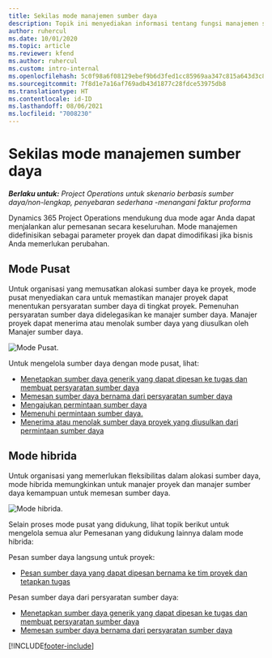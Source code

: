 ```yaml
---
title: Sekilas mode manajemen sumber daya
description: Topik ini menyediakan informasi tentang fungsi manajemen sumber daya di Dynamics 365 Project Operations.
author: ruhercul
ms.date: 10/01/2020
ms.topic: article
ms.reviewer: kfend
ms.author: ruhercul
ms.custom: intro-internal
ms.openlocfilehash: 5c0f98a6f08129ebef9b6d3fed1cc85969aa347c815a643d3c8dd639b42c0e8c
ms.sourcegitcommit: 7f8d1e7a16af769adb43d1877c28fdce53975db8
ms.translationtype: HT
ms.contentlocale: id-ID
ms.lasthandoff: 08/06/2021
ms.locfileid: "7008230"
---
```

# <a name="resource-management-modes-overview"></a>Sekilas mode manajemen sumber daya

_**Berlaku untuk:** Project Operations untuk skenario berbasis sumber daya/non-lengkap, penyebaran sederhana -menangani faktur proforma_


Dynamics 365 Project Operations mendukung dua mode agar Anda dapat menjalankan alur pemesanan secara keseluruhan. Mode manajemen didefinisikan sebagai parameter proyek dan dapat dimodifikasi jika bisnis Anda memerlukan perubahan.    

## <a name="central-mode"></a>Mode Pusat
Untuk organisasi yang memusatkan alokasi sumber daya ke proyek, mode pusat menyediakan cara untuk memastikan manajer proyek dapat menentukan persyaratan sumber daya di tingkat proyek. Pemenuhan persyaratan sumber daya didelegasikan ke manajer sumber daya. Manajer proyek dapat menerima atau menolak sumber daya yang diusulkan oleh Manajer sumber daya.

![Mode Pusat.](./media/resource-management-central.png)

Untuk mengelola sumber daya dengan mode pusat, lihat:

- [Menetapkan sumber daya generik yang dapat dipesan ke tugas dan membuat persyaratan sumber daya](/dynamics365/project-service/assign-generic-bookable-resource)
- [Memesan sumber daya bernama dari persyaratan sumber daya](/dynamics365/project-service/book-named-resource)
- [Mengajukan permintaan sumber daya](/dynamics365/project-service/submit-resource-request)
- [Memenuhi permintaan sumber daya.](/dynamics365/project-service/resource-management-fulfill-requests)
- [Menerima atau menolak sumber daya proyek yang diusulkan dari permintaan sumber daya](/dynamics365/project-service/accept-reject-proposed-resource)

## <a name="hybrid-mode"></a>Mode hibrida
Untuk organisasi yang memerlukan fleksibilitas dalam alokasi sumber daya, mode hibrida memungkinkan untuk manajer proyek dan manajer sumber daya kemampuan untuk memesan sumber daya.

![Mode hibrida.](./media/resource-management-hybrid.png)

Selain proses mode pusat yang didukung, lihat topik berikut untuk mengelola semua alur Pemesanan yang didukung lainnya dalam mode hibrida:

Pesan sumber daya langsung untuk proyek:
- [Pesan sumber daya yang dapat dipesan bernama ke tim proyek dan tetapkan tugas](/dynamics365/project-service/assign-named-bookable-resource)

Pesan sumber daya dari persyaratan sumber daya:
- [Menetapkan sumber daya generik yang dapat dipesan ke tugas dan membuat persyaratan sumber daya](/dynamics365/project-service/assign-generic-bookable-resource)
- [Memesan sumber daya bernama dari persyaratan sumber daya](/dynamics365/project-service/book-named-resource)


[!INCLUDE[footer-include](../includes/footer-banner.md)]